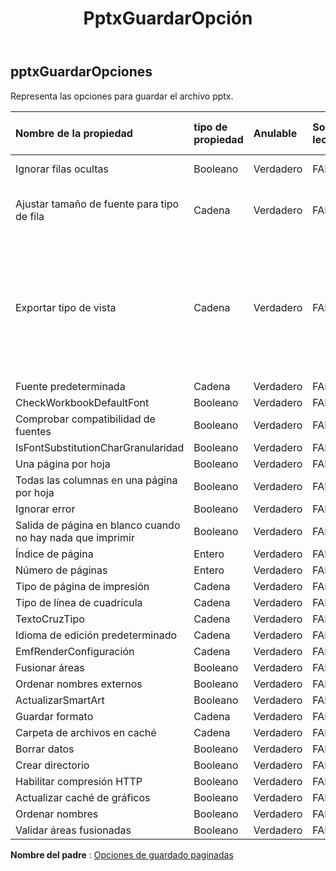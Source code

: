 ﻿---
title: PptxGuardarOpción
second_title: Aspose.Cells Cloud Documen
type: docs
url: /es/specification/model/pptxsaveoptions/
description: "Aspose.Cells Especificación del modelo de nube: PptxSaveOptions. Maneje sin esfuerzo Excel y otros documentos de hoja de cálculo con funciones como abrir, generar, editar, dividir, fusionar, comparar y convertir."
kwords: Excel, Office, Hoja de cálculo, Nube REST API, PptxSaveOptions
weight: 50
---
## **pptxGuardarOpciones**

 Representa las opciones para guardar el archivo pptx.

| Nombre de la propiedad| tipo de propiedad| Anulable| Solo lectura| Valor por defecto| Descripción|
|:- |:- |:- |:- |:- |:- |
| Ignorar filas ocultas| Booleano| Verdadero| FALSO|| Ignorar filas ocultas|
| Ajustar tamaño de fuente para tipo de fila| Cadena| Verdadero| FALSO|| Ajustar el tamaño de fuente para el tipo de fila|
| Exportar tipo de vista| Cadena| Verdadero| FALSO|| Obtiene y establece el tipo de visualización al exportar a PowerPoint. El tipo de exportación predeterminado funciona como impresión.|
| Fuente predeterminada| Cadena| Verdadero| FALSO|||
| CheckWorkbookDefaultFont| Booleano| Verdadero| FALSO|||
| Comprobar compatibilidad de fuentes| Booleano| Verdadero| FALSO|||
| IsFontSubstitutionCharGranularidad| Booleano| Verdadero| FALSO|||
| Una página por hoja| Booleano| Verdadero| FALSO|||
| Todas las columnas en una página por hoja| Booleano| Verdadero| FALSO|||
| Ignorar error| Booleano| Verdadero| FALSO|||
| Salida de página en blanco cuando no hay nada que imprimir| Booleano| Verdadero| FALSO|||
| Índice de página| Entero| Verdadero| FALSO|||
| Número de páginas| Entero| Verdadero| FALSO|||
| Tipo de página de impresión| Cadena| Verdadero| FALSO|||
| Tipo de línea de cuadrícula| Cadena| Verdadero| FALSO|||
| TextoCruzTipo| Cadena| Verdadero| FALSO|||
| Idioma de edición predeterminado| Cadena| Verdadero| FALSO|||
| EmfRenderConfiguración| Cadena| Verdadero| FALSO|||
| Fusionar áreas| Booleano| Verdadero| FALSO|||
| Ordenar nombres externos| Booleano| Verdadero| FALSO|||
| ActualizarSmartArt| Booleano| Verdadero| FALSO|||
| Guardar formato| Cadena| Verdadero| FALSO|||
| Carpeta de archivos en caché| Cadena| Verdadero| FALSO|||
| Borrar datos| Booleano| Verdadero| FALSO|||
| Crear directorio| Booleano| Verdadero| FALSO|||
| Habilitar compresión HTTP| Booleano| Verdadero| FALSO|||
| Actualizar caché de gráficos| Booleano| Verdadero| FALSO|||
| Ordenar nombres| Booleano| Verdadero| FALSO|||
| Validar áreas fusionadas| Booleano| Verdadero| FALSO|||

**Nombre del padre** : [Opciones de guardado paginadas](/specification/model/paginatedsaveoptions)

